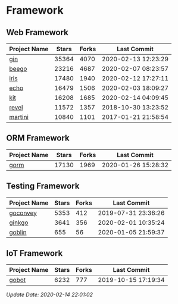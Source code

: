 # Framework

## Web Framework

| Project Name | Stars | Forks | Last Commit |
| ------------ | ----- | ----- | ----------- |
| [gin](https://github.com/gin-gonic/gin) | 35364 | 4070 | 2020-02-13 12:23:29 |
| [beego](https://github.com/astaxie/beego) | 23216 | 4687 | 2020-02-07 08:23:57 |
| [iris](https://github.com/kataras/iris) | 17480 | 1940 | 2020-02-12 17:27:11 |
| [echo](https://github.com/labstack/echo) | 16479 | 1506 | 2020-02-03 18:09:27 |
| [kit](https://github.com/go-kit/kit) | 16208 | 1685 | 2020-02-14 04:09:45 |
| [revel](https://github.com/revel/revel) | 11572 | 1357 | 2018-10-30 13:23:52 |
| [martini](https://github.com/go-martini/martini) | 10840 | 1101 | 2017-01-21 21:58:54 |

## ORM Framework

| Project Name | Stars | Forks | Last Commit |
| ------------ | ----- | ----- | ----------- |
| [gorm](https://github.com/jinzhu/gorm) | 17130 | 1969 | 2020-01-26 15:28:32 |

## Testing Framework

| Project Name | Stars | Forks | Last Commit |
| ------------ | ----- | ----- | ----------- |
| [goconvey](https://github.com/smartystreets/goconvey) | 5353 | 412 | 2019-07-31 23:36:26 |
| [ginkgo](https://github.com/onsi/ginkgo) | 3641 | 356 | 2020-02-01 10:35:24 |
| [goblin](https://github.com/franela/goblin) | 655 | 56 | 2020-01-05 21:59:37 |

## IoT Framework

| Project Name | Stars | Forks | Last Commit |
| ------------ | ----- | ----- | ----------- |
| [gobot](https://github.com/hybridgroup/gobot) | 6232 | 777 | 2019-10-15 17:19:34 |

*Update Date: 2020-02-14 22:01:02*
